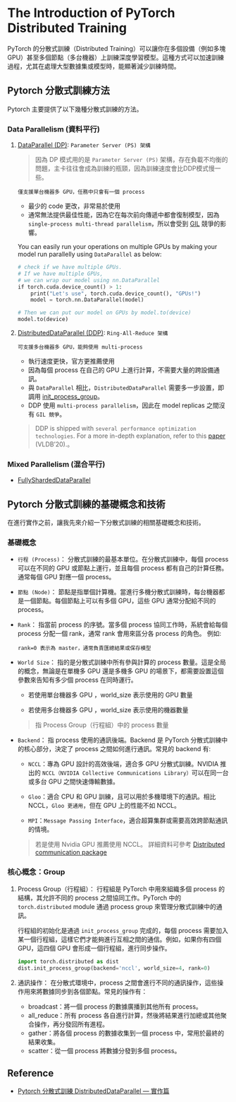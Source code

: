 # The Introduction of PyTorch Distributed Training

PyTorch 的分散式訓練（Distributed Training）可以讓你在多個設備（例如多塊 GPU）甚至多個節點（多台機器）上訓練深度學習模型。這種方式可以加速訓練過程，尤其在處理大型數據集或模型時，能顯著減少訓練時間。

## Pytorch 分散式訓練方法

Pytorch 主要提供了以下幾種分散式訓練的方法。

### Data Parallelism (資料平行)

1. [DataParallel (DP)](https://pytorch.org/docs/stable/generated/torch.nn.DataParallel.html#torch.nn.DataParallel): `Parameter Server (PS) 架構`

    > 因為 DP 模式用的是 `Parameter Server (PS)` 架構，存在負載不均衡的問題，主卡往往會成為訓練的瓶頸，因為訓練速度會比DDP模式慢一些。

    ```
    僅支援單台機器多 GPU，任務中只會有一個 process
    ```
    - 最少的 code 更改，非常易於使用
    - 通常無法提供最佳性能，因為它在每次前向傳遞中都會復制模型，因為`single-process multi-thread parallelism`，所以會受到 [GIL](https://wiki.python.org/moin/GlobalInterpreterLock) 競爭的影響。

    You can easily run your operations on multiple GPUs by making your model run parallelly using `DataParallel` as below:

    ```python
    # check if we have multiple GPUs.
    # If we have multiple GPUs,
    # we can wrap our model using nn.DataParallel
    if torch.cuda.device_count() > 1:
        print("Let's use", torch.cuda.device_count(), "GPUs!")
        model = torch.nn.DataParallel(model)

    # Then we can put our model on GPUs by model.to(device)
    model.to(device)
    ```

2. [DistributedDataParallel (DDP)](https://pytorch.org/docs/stable/generated/torch.nn.parallel.DistributedDataParallel.html): `Ring-All-Reduce 架構`

    ```
    可支援多台機器多 GPU，能夠使用 multi-process
    ```

    - 執行速度更快，官方更推薦使用
    - 因為每個 process 在自己的 GPU 上進行計算，不需要大量的跨設備通訊。
    - 與 `DataParallel` 相比，`DistributedDataParallel` 需要多一步設置，即調用 [init_process_group](https://pytorch.org/docs/stable/distributed.html#torch.distributed.init_process_group)。
    - DDP 使用 `multi-process parallelism`，因此在 model replicas 之間沒有 `GIL 競爭`。

    > DDP is shipped with `several performance optimization technologies`. For a more in-depth explanation, refer to this [paper](http://www.vldb.org/pvldb/vol13/p3005-li.pdf) (VLDB’20).。

### Mixed Parallelism (混合平行)

- [FullyShardedDataParallel](https://pytorch.org/docs/stable/fsdp.html)

## Pytorch 分散式訓練的基礎概念和技術

在進行實作之前，讓我先來介紹一下分散式訓練的相關基礎概念和技術。

### 基礎概念

- `行程 (Process)`： 分散式訓練的最基本單位。在分散式訓練中，每個 process 可以在不同的 GPU 或節點上運行，並且每個 process 都有自己的計算任務。通常每個 GPU 對應一個 process。

- `節點 (Node)`： 節點是指單個計算機。當進行多機分散式訓練時，每台機器都是一個節點。每個節點上可以有多個 GPU，這些 GPU 通常分配給不同的 process。

- `Rank`： 指當前 process 的序號。當多個 process 協同工作時，系統會給每個 process 分配一個 rank，通常 rank 會用來區分各 process 的角色。 例如:

    ```
    rank=0 表示為 master，通常負責匯總結果或保存模型
    ```

- `World Size`： 指的是分散式訓練中所有參與計算的 process 數量。這是全局的概念，無論是在單機多 GPU 還是多機多 GPU 的場景下，都需要設置這個參數來告知有多少個 process 在同時運行。

    - 若使用單台機器多 GPU ，world_size 表示使用的 GPU 數量

    - 若使用多台機器多 GPU ，world_size 表示使用的機器數量

    > 指 Process Group（行程組）中的 process 數量

- `Backend`： 指 process 使用的通訊後端。Backend 是 PyTorch 分散式訓練中的核心部分，決定了 process 之間如何進行通訊。常見的 backend 有:

    - `NCCL`：專為 GPU 設計的高效後端，適合多 GPU 分散式訓練。NVIDIA 推出的   `NCCL（NVIDIA Collective Communications Library）`可以在同一台或多台 GPU 之間快速傳輸數據。

    - `Gloo`：適合 CPU 和 GPU 訓練，且可以用於多機環境下的通訊。相比 NCCL，`Gloo 更通用`，但在 GPU 上的性能不如 NCCL。

    - `MPI`：`Message Passing Interface`，適合超算集群或需要高效跨節點通訊的情境。

    > 若是使用 Nvidia GPU 推薦使用 NCCL。
    > 詳細資料可參考 [Distributed communication package](https://pytorch.org/docs/stable/distributed.html)

### 核心概念：Group

1. Process Group（行程組）： 行程組是 PyTorch 中用來組織多個 process 的結構，其允許不同的 process 之間協同工作。PyTorch 中的 `torch.distributed` module 通過 process group 來管理分散式訓練中的通訊。

    行程組的初始化是通過 `init_process_group` 完成的，每個 process 需要加入某一個行程組，這樣它們才能夠進行互相之間的通信。例如，如果你有四個 GPU，這四個 GPU 會形成一個行程組，進行同步操作。

    ```python
    import torch.distributed as dist
    dist.init_process_group(backend='nccl', world_size=4, rank=0)
    ```

2. 通訊操作： 在分散式環境中，process 之間會進行不同的通訊操作，這些操作用來將數據同步到各個節點。常見的操作有：

    - broadcast：將一個 process 的數據廣播到其他所有 process。
    - all_reduce：所有 process 各自進行計算，然後將結果進行加總或其他聚合操作，再分發回所有進程。
    - gather：將各個 process 的數據收集到一個 process 中，常用於最終的結果收集。
    - scatter：從一個 process 將數據分發到多個 process。

## Reference

- [Pytorch 分散式訓練 DistributedDataParallel — 實作篇](https://medium.com/ching-i/pytorch-%E5%88%86%E6%95%A3%E5%BC%8F%E8%A8%93%E7%B7%B4-distributeddataparallel-%E5%AF%A6%E4%BD%9C%E7%AF%87-35c762cb7e08)
